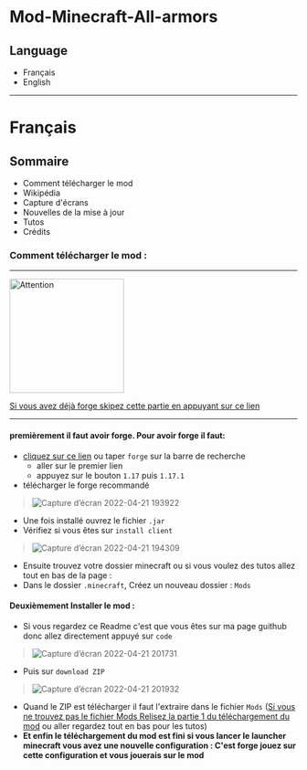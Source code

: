# Mod-Minecraft-All-armors
## Language
  - Français
  - English

---

# Français
## Sommaire
  - Comment télécharger le mod
  - Wikipédia
  - Capture d'écrans
  - Nouvelles de la mise à jour
  - Tutos
  - Crédits

### Comment télécharger le mod :
---
<img src="https://user-images.githubusercontent.com/66781353/164524170-7a684c26-7688-4163-8ac5-7aae190f09bf.png" alt="Attention" width="200"/>

[Si vous avez déjà forge skipez cette partie en appuyant sur ce lien](https://github.com/tabegon/Mod-Minecraft-All-armors#deuxi%C3%A8mement-installer-le-mod-)

---
#### premièrement il faut avoir forge. Pour avoir forge il faut:
- [cliquez sur ce lien](https://files.minecraftforge.net/net/minecraftforge/forge/index_1.17.1.html) ou taper `forge` sur la barre de recherche
  - aller sur le premier lien
  - appuyez sur le bouton `1.17` puis `1.17.1`
- télécharger le forge recommandé
> ![Capture d’écran 2022-04-21 193922](https://user-images.githubusercontent.com/66781353/164518881-b8d52f8e-cbaa-44ff-8e17-45dace9a8f52.png)
- Une fois installé ouvrez le fichier `.jar`
- Vérifiez si vous êtes sur `install client`

> ![Capture d’écran 2022-04-21 194309](https://user-images.githubusercontent.com/66781353/164519598-53b368a3-753c-474f-9377-b575d6ace664.png)
- Ensuite trouvez votre dossier minecraft ou si vous voulez des tutos allez tout en bas de la page : 
- Dans le dossier `.minecraft`, Créez un nouveau dossier : `Mods`

#### Deuxièmement Installer le mod :
- Si vous regardez ce Readme c'est que vous êtes sur ma page guithub donc allez directement appuyé sur `code`
> ![Capture d’écran 2022-04-21 201731](https://user-images.githubusercontent.com/66781353/164526925-0bf75bb4-4446-4ea5-a841-a74b65a8075e.png)
- Puis sur `download ZIP`
> ![Capture d’écran 2022-04-21 201932](https://user-images.githubusercontent.com/66781353/164527233-9e411bc8-5bc8-4425-b129-5b743f65d45f.png)
- Quand le ZIP est télécharger il faut l'extraire dans le fichier `Mods`
([Si vous ne trouvez pas le fichier Mods Relisez la partie 1 du téléchargement du mod](https://github.com/tabegon/Mod-Minecraft-All-armors#premi%C3%A8rement-il-faut-avoir-forge-pour-avoir-forge-il-faut) ou aller regardez tout en bas pour les tutos)
- ****Et enfin le téléchargement du mod est fini si vous lancer le launcher minecraft vous avez une nouvelle configuration : C'est forge jouez sur cette configuration et vous jouerais sur le mod****


